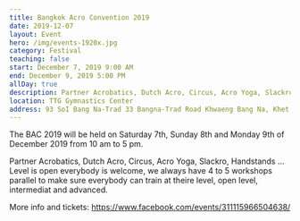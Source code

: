 ```yaml
---
title: Bangkok Acro Convention 2019
date: 2019-12-07
layout: Event
hero: /img/events-1920x.jpg
category: Festival
teaching: false
start: December 7, 2019 9:00 AM
end: December 9, 2019 5:00 PM
allDay: true
description: Partner Acrobatics, Dutch Acro, Circus, Acro Yoga, Slackro, Handstands
location: TTG Gymnastics Center
address: 93 SoI Bang Na-Trad 33 Bangna-Trad Road Khwaeng Bang Na, Khet Bang Na, Krung Thep Maha Nakhon 10260, Thailand
---
```


The BAC 2019 will be held on Saturday 7th, Sunday 8th and Monday 9th of December 2019 from 10 am to 5 pm.

Partner Acrobatics, Dutch Acro, Circus, Acro Yoga, Slackro, Handstands ...
Level is open everybody is welcome, we always have 4 to 5 workshops parallel to make sure everybody can train at theire level, open level, intermediat and advanced.

More info and tickets:
https://www.facebook.com/events/311115966504638/